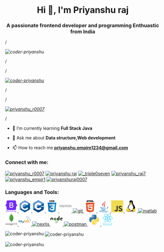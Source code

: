 <h1 align="center">Hi 👋, I'm Priyanshu raj</h1>

<h3 align="center">A passionate frontend developer and programming Enthuastic from India</h3>

/*<p align="left"> <img src="https://komarev.com/ghpvc/?username=coder-priyanshu&label=Profile%20views&color=0e75b6&style=flat" alt="coder-priyanshu" /> </p>*/

/*<p align="left"> <a href="https://github.com/ryo-ma/github-profile-trophy"><img src="https://github-profile-trophy.vercel.app/?username=coder-priyanshu" alt="coder-priyanshu" /></a> </p>*/

/*<p align="left"> <a href="https://twitter.com/priyanshu_r0007" target="blank"><img src="https://img.shields.io/twitter/follow/priyanshu_r0007?logo=twitter&style=for-the-badge" alt="priyanshu_r0007" /></a> </p>*/

- 🌱 I’m currently learning **Full Stack Java**

- 💬 Ask me about **Data structure,Web development**

- 📫 How to reach me **priyanshu.empire1234@gmail.com**

<h3 align="left">Connect with me:</h3>
<p align="left">
<a href="https://twitter.com/priyanshu_r0007" target="blank"><img align="center" src="https://raw.githubusercontent.com/rahuldkjain/github-profile-readme-generator/master/src/images/icons/Social/twitter.svg" alt="priyanshu_r0007" height="30" width="40" /></a>
<a href="https://linkedin.com/in/workwithpriyanshuraj" target="blank"><img align="center" src="https://raw.githubusercontent.com/rahuldkjain/github-profile-readme-generator/master/src/images/icons/Social/linked-in-alt.svg" alt="priyanshu raj" height="30" width="40" /></a>
<a href="https://instagram.com/_triple0seven" target="blank"><img align="center" src="https://raw.githubusercontent.com/rahuldkjain/github-profile-readme-generator/master/src/images/icons/Social/instagram.svg" alt="_triple0seven" height="30" width="40" /></a>
<a href="https://www.codechef.com/users/priyanshu_raj7" target="blank"><img align="center" src="https://cdn.jsdelivr.net/npm/simple-icons@3.1.0/icons/codechef.svg" alt="priyanshu_raj7" height="30" width="40" /></a>
<a href="https://www.hackerrank.com/priyanshu_empir1" target="blank"><img align="center" src="https://raw.githubusercontent.com/rahuldkjain/github-profile-readme-generator/master/src/images/icons/Social/hackerrank.svg" alt="priyanshu_empir1" height="30" width="40" /></a>
<a href="https://www.leetcode.com/priyanshuraj0007" target="blank"><img align="center" src="https://raw.githubusercontent.com/rahuldkjain/github-profile-readme-generator/master/src/images/icons/Social/leet-code.svg" alt="priyanshuraj0007" height="30" width="40" /></a>
</p>

<h3 align="left">Languages and Tools:</h3>
<p align="left"> <a href="https://getbootstrap.com" target="_blank" rel="noreferrer"> <img src="https://raw.githubusercontent.com/devicons/devicon/master/icons/bootstrap/bootstrap-plain-wordmark.svg" alt="bootstrap" width="40" height="40"/> </a> <a href="https://www.cprogramming.com/" target="_blank" rel="noreferrer"> <img src="https://raw.githubusercontent.com/devicons/devicon/master/icons/c/c-original.svg" alt="c" width="40" height="40"/> </a> <a href="https://www.w3schools.com/cpp/" target="_blank" rel="noreferrer"> <img src="https://raw.githubusercontent.com/devicons/devicon/master/icons/cplusplus/cplusplus-original.svg" alt="cplusplus" width="40" height="40"/> </a> <a href="https://www.w3schools.com/css/" target="_blank" rel="noreferrer"> <img src="https://raw.githubusercontent.com/devicons/devicon/master/icons/css3/css3-original-wordmark.svg" alt="css3" width="40" height="40"/> </a> <a href="https://expressjs.com" target="_blank" rel="noreferrer"> <img src="https://raw.githubusercontent.com/devicons/devicon/master/icons/express/express-original-wordmark.svg" alt="express" width="40" height="40"/> </a> <a href="https://git-scm.com/" target="_blank" rel="noreferrer"> <img src="https://www.vectorlogo.zone/logos/git-scm/git-scm-icon.svg" alt="git" width="40" height="40"/> </a> <a href="https://www.w3.org/html/" target="_blank" rel="noreferrer"> <img src="https://raw.githubusercontent.com/devicons/devicon/master/icons/html5/html5-original-wordmark.svg" alt="html5" width="40" height="40"/> </a> <a href="https://www.java.com" target="_blank" rel="noreferrer"> <img src="https://raw.githubusercontent.com/devicons/devicon/master/icons/java/java-original.svg" alt="java" width="40" height="40"/> </a> <a href="https://developer.mozilla.org/en-US/docs/Web/JavaScript" target="_blank" rel="noreferrer"> <img src="https://raw.githubusercontent.com/devicons/devicon/master/icons/javascript/javascript-original.svg" alt="javascript" width="40" height="40"/> </a> <a href="https://www.linux.org/" target="_blank" rel="noreferrer"> <img src="https://raw.githubusercontent.com/devicons/devicon/master/icons/linux/linux-original.svg" alt="linux" width="40" height="40"/> </a> <a href="https://www.mathworks.com/" target="_blank" rel="noreferrer"> <img src="https://upload.wikimedia.org/wikipedia/commons/2/21/Matlab_Logo.png" alt="matlab" width="40" height="40"/> </a> <a href="https://www.mongodb.com/" target="_blank" rel="noreferrer"> <img src="https://raw.githubusercontent.com/devicons/devicon/master/icons/mongodb/mongodb-original-wordmark.svg" alt="mongodb" width="40" height="40"/> </a> <a href="https://www.mysql.com/" target="_blank" rel="noreferrer"> <img src="https://raw.githubusercontent.com/devicons/devicon/master/icons/mysql/mysql-original-wordmark.svg" alt="mysql" width="40" height="40"/> </a> <a href="https://nextjs.org/" target="_blank" rel="noreferrer"> <img src="https://cdn.worldvectorlogo.com/logos/nextjs-2.svg" alt="nextjs" width="40" height="40"/> </a> <a href="https://nodejs.org" target="_blank" rel="noreferrer"> <img src="https://raw.githubusercontent.com/devicons/devicon/master/icons/nodejs/nodejs-original-wordmark.svg" alt="nodejs" width="40" height="40"/> </a> <a href="https://postman.com" target="_blank" rel="noreferrer"> <img src="https://www.vectorlogo.zone/logos/getpostman/getpostman-icon.svg" alt="postman" width="40" height="40"/> </a> <a href="https://www.python.org" target="_blank" rel="noreferrer"> <img src="https://raw.githubusercontent.com/devicons/devicon/master/icons/python/python-original.svg" alt="python" width="40" height="40"/> </a> <a href="https://reactjs.org/" target="_blank" rel="noreferrer"> <img src="https://raw.githubusercontent.com/devicons/devicon/master/icons/react/react-original-wordmark.svg" alt="react" width="40" height="40"/> </a> </p>

<p><img align="left" src="https://github-readme-stats.vercel.app/api/top-langs?username=coder-priyanshu&show_icons=true&locale=en&layout=compact" alt="coder-priyanshu" /></p>

<p>&nbsp;<img align="center" src="https://github-readme-stats.vercel.app/api?username=coder-priyanshu&show_icons=true&locale=en" alt="coder-priyanshu" /></p>

<p><img align="center" src="https://github-readme-streak-stats.herokuapp.com/?user=coder-priyanshu&" alt="coder-priyanshu" /></p>


